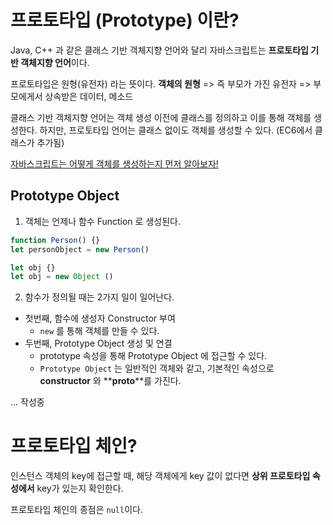 # 프로토타입 (Prototype) 이란?

Java, C++ 과 같은 클래스 기반 객체지향 언어와 달리 자바스크립트는 **프로토타입 기반 객체지향 언어**이다.

프로토타입은 원형(유전자) 라는 뜻이다.
**객체의 원형** => 즉 부모가 가진 유전자 => 부모에게서 상속받은 데이터, 메소드

클래스 기반 객체지향 언어는 객체 생성 이전에 클래스를 정의하고 이를 통해 객체를 생성한다. 하지만, 프로토타입 언어는 클래스 없이도 객체를 생성할 수 있다. (EC6에서 클래스가 추가됨)

[자바스크립트는 어떻게 객체를 생성하는지 먼저 알아보자!](./%EC%9E%90%EB%B0%94%EC%8A%A4%ED%81%AC%EB%A6%BD%ED%8A%B8%20%EA%B0%9D%EC%B2%B4%20%EC%83%9D%EC%84%B1.md)

## Prototype Object

1. 객체는 언제나 함수 Function 로 생성된다.
```js
function Person() {}
let personObject = new Person()

let obj {}
let obj = new Object ()
```

2. 함수가 정의될 때는 2가지 일이 일어난다.

- 첫번째, 함수에 생성자 Constructor 부여
    - `new` 를 통해 객체를 만들 수 있다.
- 두번째, Prototype Object 생성 및 연결
    - prototype 속성을 통해 Prototype Object 에 접근할 수 있다.
    - `Prototype Object` 는 일반적인 객체와 같고, 기본적인 속성으로 **constructor** 와 **__proto__**를 가진다.

... 작성중

# 프로토타입 체인?

인스턴스 객체의 key에 접근할 때, 해당 객체에게 key 값이 없다면 **상위 프로토타입 속성에서** key가 있는지 확인한다.

프로토타입 체인의 종점은 `null`이다.
